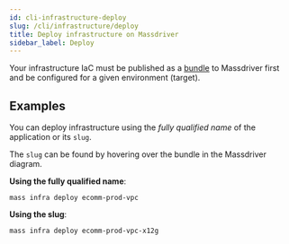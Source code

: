 ```yaml
---
id: cli-infrastructure-deploy
slug: /cli/infrastructure/deploy
title: Deploy infrastructure on Massdriver
sidebar_label: Deploy
---
```


Your infrastructure IaC must be published as a [bundle](https://docs.massdriver.cloud/bundles) to Massdriver first and be configured for a given environment (target).

## Examples

You can deploy infrastructure using the _fully qualified name_ of the application or its `slug`.

The `slug` can be found by hovering over the bundle in the Massdriver diagram.

**Using the fully qualified name**:

```shell
mass infra deploy ecomm-prod-vpc
```

**Using the slug**:

```shell
mass infra deploy ecomm-prod-vpc-x12g
```
